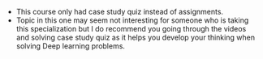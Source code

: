- This course only had case study quiz instead of assignments.
- Topic in this one may seem not interesting for someone who is taking this specialization but I do recommend you going through the videos and solving case study quiz as it helps you develop your thinking when solving Deep learning problems.